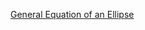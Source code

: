 [General Equation of an Ellipse](http://www.maa.org/external_archive/joma/Volume8/Kalman/General.html)